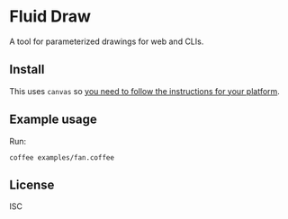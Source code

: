 # Fluid Draw

A tool for parameterized drawings for web and CLIs.

## Install

This uses `canvas` so [you need to follow the instructions for your
platform][canvas-install].

## Example usage

Run:

    coffee examples/fan.coffee

## License

ISC

[canvas-install]: https://www.npmjs.com/package/canvas#installation

